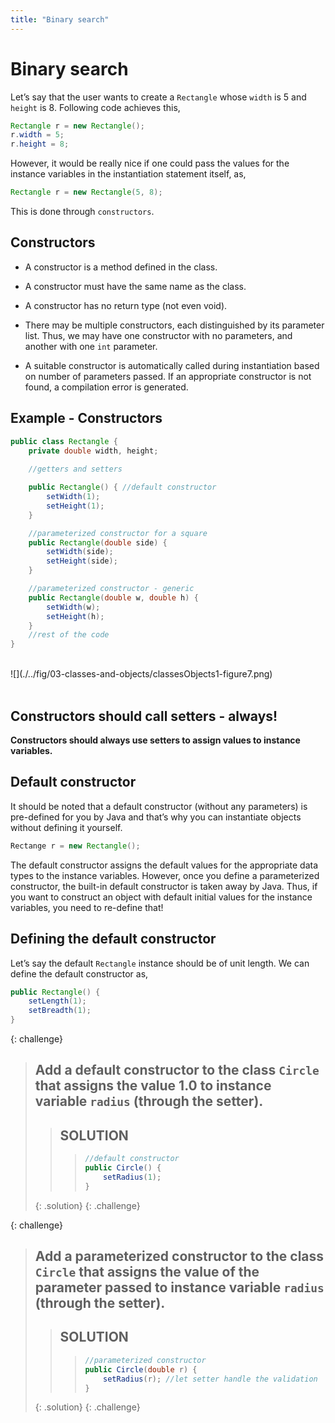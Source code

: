 ```yaml
---
title: "Binary search"
---
```


# Binary search

Let’s say that the user wants to create a `Rectangle` whose `width` is 5
and `height` is 8. Following code achieves this,

```java
Rectangle r = new Rectangle();
r.width = 5;
r.height = 8;
```

However, it would be really nice if one could pass the values for the
instance variables in the instantiation statement itself, as,

```java
Rectangle r = new Rectangle(5, 8);
```

This is done through `constructors`.

## Constructors

-   A constructor is a method defined in the class.

-   A constructor must have the same name as the class.

-   A constructor has no return type (not even void).

-   There may be multiple constructors, each distinguished by its
    parameter list. Thus, we may have one constructor with no
    parameters, and another with one `int` parameter.

-   A suitable constructor is automatically called during instantiation
    based on number of parameters passed. If an appropriate constructor
    is not found, a compilation error is generated.

## Example - Constructors

```java
public class Rectangle {
    private double width, height;
    
    //getters and setters

    public Rectangle() { //default constructor
        setWidth(1);
        setHeight(1);
    }

    //parameterized constructor for a square
    public Rectangle(double side) { 
        setWidth(side);
        setHeight(side);
    }

    //parameterized constructor - generic
    public Rectangle(double w, double h) { 
        setWidth(w);
        setHeight(h);
    }
    //rest of the code
}
```

<div>&nbsp;</div>
![](./../fig/03-classes-and-objects/classesObjects1-figure7.png)
<div>&nbsp;</div>

## Constructors should call setters - always!

**Constructors should always use setters to assign values to instance
variables.**

## Default constructor

It should be noted that a default constructor (without any parameters)
is pre-defined for you by Java and that’s why you can instantiate
objects without defining it yourself.

```java
Rectange r = new Rectangle();
```

The default constructor assigns the default values for the appropriate
data types to the instance variables. However, once you define a
parameterized constructor, the built-in default constructor is taken
away by Java. Thus, if you want to construct an object with default
initial values for the instance variables, you need to re-define that!

## Defining the default constructor

Let’s say the default `Rectangle` instance should be of unit length. We
can define the default constructor as,

```java
public Rectangle() {
    setLength(1);
    setBreadth(1);
}
```

{: challenge}
> ## Add a default constructor to the class `Circle` that assigns the value 1.0 to instance variable `radius` (through the setter).
>> ## SOLUTION
>>> ```java
>>> //default constructor
>>> public Circle() {
>>>     setRadius(1);
>>> }
>>> ```
>{: .solution}
{: .challenge}


{: challenge}
> ## Add a parameterized constructor to the class `Circle` that assigns the value of the parameter passed to instance variable `radius` (through the setter).
>> ## SOLUTION
>>> ```java
>>> //parameterized constructor
>>> public Circle(double r) {
>>>     setRadius(r); //let setter handle the validation
>>> }
>>> ```
>{: .solution}
{: .challenge}
